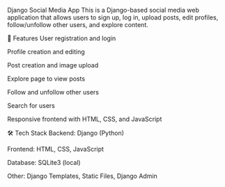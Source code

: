 Django Social Media App
This is a Django-based social media web application that allows users to sign up, log in, upload posts, edit profiles, follow/unfollow other users, and explore content.

🚀 Features
User registration and login

Profile creation and editing

Post creation and image upload

Explore page to view posts

Follow and unfollow other users

Search for users

Responsive frontend with HTML, CSS, and JavaScript

🛠️ Tech Stack
Backend: Django (Python)

Frontend: HTML, CSS, JavaScript

Database: SQLite3 (local)

Other: Django Templates, Static Files, Django Admin
